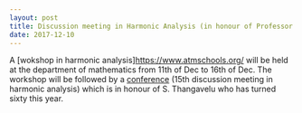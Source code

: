 ```yaml
---
layout: post
title: Discussion meeting in Harmonic Analysis (in honour of Professor S Thangavelu)
date: 2017-12-10
---
```


A [wokshop in harmonic analysis]https://www.atmschools.org/ will be held at the department of mathematics from 11th of Dec to 16th of Dec. The workshop will be followed by a [conference](http://math.iisc.ac.in/~naru/dmha/) (15th discussion meeting in harmonic analysis) which is in honour of S. Thangavelu who has turned sixty this year.  
